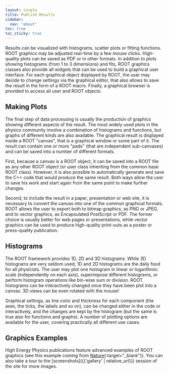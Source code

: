 ```yaml
---
layout: single
title: Publish Results
sidebar:
  nav: "about"
toc: true
toc_sticky: true
---
```


Results can be visualized with histograms, scatter plots or fitting functions. ROOT
graphics may be adjusted real-time by a few mouse clicks.  High-quality plots can be
saved as PDF or in other formats.  In addition to plots showing histograms (from 1 to 3
dimensions) and fits, ROOT graphics classes also provide all widgets that can be used
to build a graphical user interface. For each graphical object displayed by ROOT, the
user may decide to change settings via the graphical editor, that also allows to save
the result in the form of a ROOT macro. Finally, a graphical browser is provided to
access all user and ROOT objects.

## Making Plots
The final step of data processing is usually the production of graphics showing different
aspects of the result.  The most widely used plots in the physics community involve a
combination of histograms and functions, but graphs of different kinds are also
available.  The graphical result is displayed inside a ROOT "canvas", that is a graphical
window or some part of it.  The result can contain one or more "pads" (that are
independent sub-canvases) and can be saved into a number of different formats.

First, because a canvas is a ROOT object, it can be saved into a ROOT file as any other
ROOT object (or user class inheriting from the common base ROOT class).  However, it is
also possible to automatically generate and save the C++ code that would produce the
same result.  Both ways allow the user to save his work and start again from the same
point to make further changes.

Second, to include the result in a paper, presentation or web site, it is necessary to
convert the canvas into one of the common graphical formats.  ROOT allows the user to
export both to bitmap graphics, as PNG or JPEG, and to vector graphics, as Encapsulated
PostScript or PDF.  The former choice is usually better for web pages or presentations,
while vector graphics can be used to produce high-quality print-outs as a poster or
press-quality publication.

## Histograms
The ROOT framework provides 1D, 2D and 3D histograms. While 3D histograms are very
seldom used, 1D and 2D histograms are the daily food for all physicists.  The user
may plot one histogram in linear or logarithmic scale (independently on each axis),
superimpose different histograms, or perform histogram operations like bin-wise sum or
division.  ROOT histograms can be interactively changed once they have been plot into a
canvas.  3D views can be even rotated with the mouse!

Graphical settings, as line color and thickness for each component (the axes, the ticks,
the labels and so on), can be changed either in the code or interactively, and the
changes are kept by the histogram (but the same is true also for functions and graphs).
A number of plotting options are available for the user, covering practically all
different use cases.

## Graphics Examples
High Energy Physics publications feature advanced examples of ROOT graphics (see this
example coming from
[Nature](https://www.nature.com/nature/journal/v522/n7554/fig_tab/nature14474_F2.html){:target="_blank"}).
You can also take a tour to the [screenshots]({{'gallery' | relative_url}}) session of the site for more
images.
